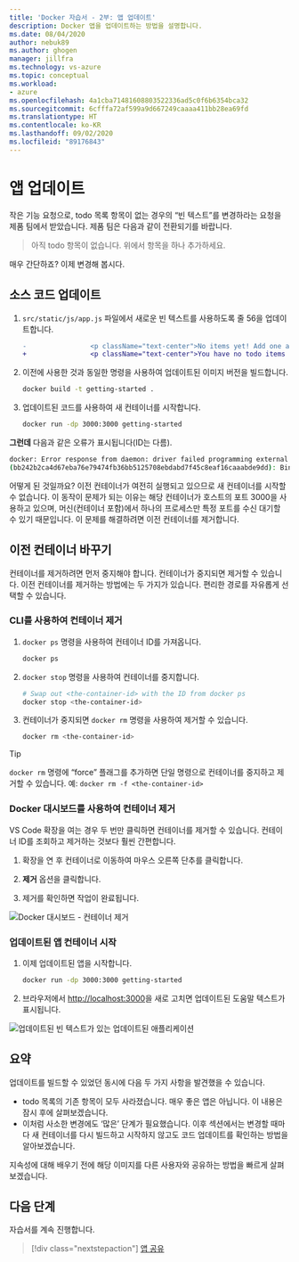 ```yaml
---
title: 'Docker 자습서 - 2부: 앱 업데이트'
description: Docker 앱을 업데이트하는 방법을 설명합니다.
ms.date: 08/04/2020
author: nebuk89
ms.author: ghogen
manager: jillfra
ms.technology: vs-azure
ms.topic: conceptual
ms.workload:
- azure
ms.openlocfilehash: 4a1cba71481608803522336ad5c0f6b6354bca32
ms.sourcegitcommit: 6cfffa72af599a9d667249caaaa411bb28ea69fd
ms.translationtype: HT
ms.contentlocale: ko-KR
ms.lasthandoff: 09/02/2020
ms.locfileid: "89176843"
---
```

# <a name="update-the-app"></a>앱 업데이트

작은 기능 요청으로, todo 목록 항목이 없는 경우의 “빈 텍스트”를 변경하라는 요청을 제품 팀에서 받았습니다. 제품 팀은 다음과 같이 전환되기를 바랍니다.

> 아직 todo 항목이 없습니다. 위에서 항목을 하나 추가하세요.

매우 간단하죠? 이제 변경해 봅시다.

## <a name="update-the-source-code"></a>소스 코드 업데이트

1. `src/static/js/app.js` 파일에서 새로운 빈 텍스트를 사용하도록 줄 56을 업데이트합니다.

    ```diff
    -                <p className="text-center">No items yet! Add one above!</p>
    +                <p className="text-center">You have no todo items yet! Add one above!</p>
    ```

1. 이전에 사용한 것과 동일한 명령을 사용하여 업데이트된 이미지 버전을 빌드합니다.

    ```bash
    docker build -t getting-started .
    ```

1. 업데이트된 코드를 사용하여 새 컨테이너를 시작합니다.

    ```bash
    docker run -dp 3000:3000 getting-started
    ```

**그런데** 다음과 같은 오류가 표시됩니다(ID는 다름).

```bash
docker: Error response from daemon: driver failed programming external connectivity on endpoint laughing_burnell 
(bb242b2ca4d67eba76e79474fb36bb5125708ebdabd7f45c8eaf16caaabde9dd): Bind for 0.0.0.0:3000 failed: port is already allocated.
```

어떻게 된 것일까요? 이전 컨테이너가 여전히 실행되고 있으므로 새 컨테이너를 시작할 수 없습니다. 이 동작이 문제가 되는 이유는 해당 컨테이너가 호스트의 포트 3000을 사용하고 있으며, 머신(컨테이너 포함)에서 하나의 프로세스만 특정 포트를 수신 대기할 수 있기 때문입니다. 이 문제를 해결하려면 이전 컨테이너를 제거합니다.

## <a name="replace-the-old-container"></a>이전 컨테이너 바꾸기

컨테이너를 제거하려면 먼저 중지해야 합니다. 컨테이너가 중지되면 제거할 수 있습니다. 이전 컨테이너를 제거하는 방법에는 두 가지가 있습니다. 편리한 경로를 자유롭게 선택할 수 있습니다.

### <a name="remove-a-container-using-the-cli"></a>CLI를 사용하여 컨테이너 제거

1. `docker ps` 명령을 사용하여 컨테이너 ID를 가져옵니다.

    ```bash
    docker ps
    ```

1. `docker stop` 명령을 사용하여 컨테이너를 중지합니다.

    ```bash
    # Swap out <the-container-id> with the ID from docker ps
    docker stop <the-container-id>
    ```

1. 컨테이너가 중지되면 `docker rm` 명령을 사용하여 제거할 수 있습니다.

    ```bash
    docker rm <the-container-id>
    ```

> [!TIP]
> `docker rm` 명령에 “force” 플래그를 추가하면 단일 명령으로 컨테이너를 중지하고 제거할 수 있습니다. 예: `docker rm -f <the-container-id>`

### <a name="remove-a-container-using-the-docker-dashboard"></a>Docker 대시보드를 사용하여 컨테이너 제거

VS Code 확장을 여는 경우 두 번만 클릭하면 컨테이너를 제거할 수 있습니다. 컨테이너 ID를 조회하고 제거하는 것보다 훨씬 간편합니다.

1. 확장을 연 후 컨테이너로 이동하여 마우스 오른쪽 단추를 클릭합니다.

1. **제거** 옵션을 클릭합니다.

1. 제거를 확인하면 작업이 완료됩니다.

![Docker 대시보드 - 컨테이너 제거](media/vs-removing-container.png)

### <a name="start-the-updated-app-container"></a>업데이트된 앱 컨테이너 시작

1. 이제 업데이트된 앱을 시작합니다.

    ```bash
    docker run -dp 3000:3000 getting-started
    ```

1. 브라우저에서 [http://localhost:3000](http://localhost:3000)을 새로 고치면 업데이트된 도움말 텍스트가 표시됩니다.

![업데이트된 빈 텍스트가 있는 업데이트된 애플리케이션](media/todo-list-updated-empty-text.png)

## <a name="recap"></a>요약

업데이트를 빌드할 수 있었던 동시에 다음 두 가지 사항을 발견했을 수 있습니다.

- todo 목록의 기존 항목이 모두 사라졌습니다. 매우 좋은 앱은 아닙니다. 이 내용은 잠시 후에 살펴보겠습니다.
- 이처럼 사소한 변경에도 ‘많은’ 단계가 필요했습니다. 이후 섹션에서는 변경할 때마다 새 컨테이너를 다시 빌드하고 시작하지 않고도 코드 업데이트를 확인하는 방법을 알아보겠습니다.

지속성에 대해 배우기 전에 해당 이미지를 다른 사용자와 공유하는 방법을 빠르게 살펴보겠습니다.

## <a name="next-steps"></a>다음 단계

자습서를 계속 진행합니다.

> [!div class="nextstepaction"]
> [앱 공유](share-your-app.md)
